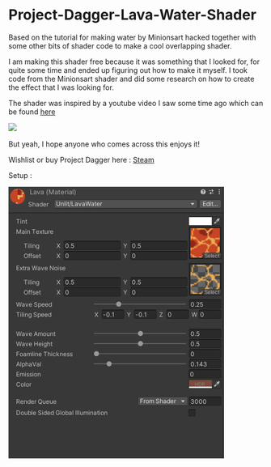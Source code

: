 # Project-Dagger-Lava-Water-Shader
Based on the tutorial for making water by Minionsart hacked together with some other bits of shader code to make a cool overlapping shader.

I am making this shader free because it was something that I looked for, for quite some time and ended up figuring out how to make it myself. I took code from the Minionsart shader and did some research on how to create the effect that I was looking for.

The shader was inspired by a youtube video I saw some time ago which can be found [here](https://www.youtube.com/watch?v=8rCRsOLiO7k)

![](https://github.com/DaggerDev/Project-Dagger-Lava-Water-Shader/blob/main/Lava.gif)

But yeah, I hope anyone who comes across this enjoys it!

Wishlist or buy Project Dagger here : [Steam](https://store.steampowered.com/app/1258800/Project_Dagger)

Setup :

![](https://github.com/DaggerDev/Project-Dagger-Lava-Water-Shader/blob/main/Inspector-Setup.PNG)
